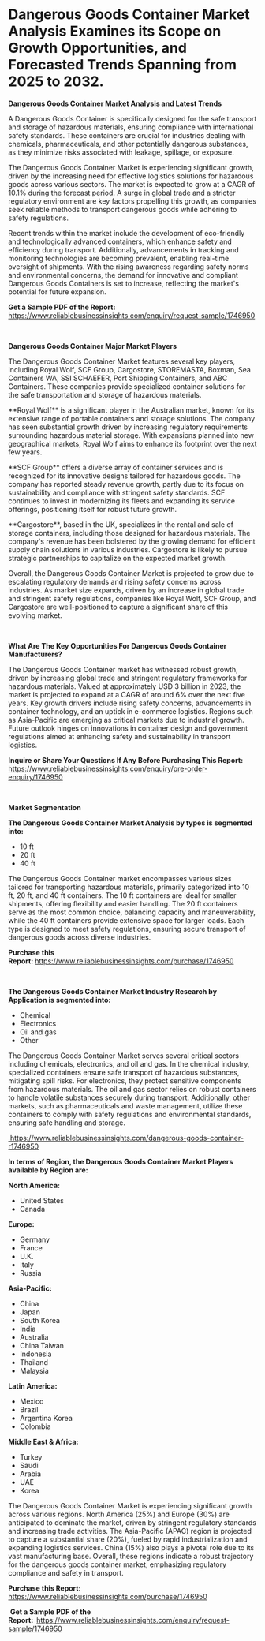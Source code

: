 <p><h1>Dangerous Goods Container Market Analysis Examines its Scope on Growth Opportunities, and Forecasted Trends Spanning from 2025 to 2032.</h1></p><p><strong>Dangerous Goods Container Market Analysis and Latest Trends</strong></p>
<p><p>A Dangerous Goods Container is specifically designed for the safe transport and storage of hazardous materials, ensuring compliance with international safety standards. These containers are crucial for industries dealing with chemicals, pharmaceuticals, and other potentially dangerous substances, as they minimize risks associated with leakage, spillage, or exposure.</p><p>The Dangerous Goods Container Market is experiencing significant growth, driven by the increasing need for effective logistics solutions for hazardous goods across various sectors. The market is expected to grow at a CAGR of 10.1% during the forecast period. A surge in global trade and a stricter regulatory environment are key factors propelling this growth, as companies seek reliable methods to transport dangerous goods while adhering to safety regulations.</p><p>Recent trends within the market include the development of eco-friendly and technologically advanced containers, which enhance safety and efficiency during transport. Additionally, advancements in tracking and monitoring technologies are becoming prevalent, enabling real-time oversight of shipments. With the rising awareness regarding safety norms and environmental concerns, the demand for innovative and compliant Dangerous Goods Containers is set to increase, reflecting the market's potential for future expansion.</p></p>
<p><strong>Get a Sample PDF of the Report:&nbsp;</strong> <a href="https://www.reliablebusinessinsights.com/enquiry/request-sample/1746950?utm_campaign=3178&utm_medium=2&utm_source=Github&utm_content=ia&utm_term=16042025&utm_id=dangerous-goods-container">https://www.reliablebusinessinsights.com/enquiry/request-sample/1746950</a></p>
<p>&nbsp;</p>
<p><strong>Dangerous Goods Container Major Market Players</strong></p>
<p><p>The Dangerous Goods Container Market features several key players, including Royal Wolf, SCF Group, Cargostore, STOREMASTA, Boxman, Sea Containers WA, SSI SCHAEFER, Port Shipping Containers, and ABC Containers. These companies provide specialized container solutions for the safe transportation and storage of hazardous materials.</p><p>**Royal Wolf** is a significant player in the Australian market, known for its extensive range of portable containers and storage solutions. The company has seen substantial growth driven by increasing regulatory requirements surrounding hazardous material storage. With expansions planned into new geographical markets, Royal Wolf aims to enhance its footprint over the next few years.</p><p>**SCF Group** offers a diverse array of container services and is recognized for its innovative designs tailored for hazardous goods. The company has reported steady revenue growth, partly due to its focus on sustainability and compliance with stringent safety standards. SCF continues to invest in modernizing its fleets and expanding its service offerings, positioning itself for robust future growth.</p><p>**Cargostore**, based in the UK, specializes in the rental and sale of storage containers, including those designed for hazardous materials. The company's revenue has been bolstered by the growing demand for efficient supply chain solutions in various industries. Cargostore is likely to pursue strategic partnerships to capitalize on the expected market growth.</p><p>Overall, the Dangerous Goods Container Market is projected to grow due to escalating regulatory demands and rising safety concerns across industries. As market size expands, driven by an increase in global trade and stringent safety regulations, companies like Royal Wolf, SCF Group, and Cargostore are well-positioned to capture a significant share of this evolving market.</p></p>
<p>&nbsp;</p>
<p><strong>What Are The Key Opportunities For Dangerous Goods Container Manufacturers?</strong></p>
<p><p>The Dangerous Goods Container market has witnessed robust growth, driven by increasing global trade and stringent regulatory frameworks for hazardous materials. Valued at approximately USD 3 billion in 2023, the market is projected to expand at a CAGR of around 6% over the next five years. Key growth drivers include rising safety concerns, advancements in container technology, and an uptick in e-commerce logistics. Regions such as Asia-Pacific are emerging as critical markets due to industrial growth. Future outlook hinges on innovations in container design and government regulations aimed at enhancing safety and sustainability in transport logistics.</p></p>
<p><strong>Inquire or Share Your Questions If Any Before Purchasing This Report:</strong> <a href="https://www.reliablebusinessinsights.com/enquiry/pre-order-enquiry/1746950?utm_campaign=3178&utm_medium=2&utm_source=Github&utm_content=ia&utm_term=16042025&utm_id=dangerous-goods-container">https://www.reliablebusinessinsights.com/enquiry/pre-order-enquiry/1746950</a></p>
<p>&nbsp;</p>
<p><strong>Market Segmentation</strong></p>
<p><strong>The Dangerous Goods Container Market Analysis by types is segmented into:</strong></p>
<p><ul><li>10 ft</li><li>20 ft</li><li>40 ft</li></ul></p>
<p><p>The Dangerous Goods Container market encompasses various sizes tailored for transporting hazardous materials, primarily categorized into 10 ft, 20 ft, and 40 ft containers. The 10 ft containers are ideal for smaller shipments, offering flexibility and easier handling. The 20 ft containers serve as the most common choice, balancing capacity and maneuverability, while the 40 ft containers provide extensive space for larger loads. Each type is designed to meet safety regulations, ensuring secure transport of dangerous goods across diverse industries.</p></p>
<p><strong>Purchase this Report:&nbsp;</strong><a href="https://www.reliablebusinessinsights.com/purchase/1746950?utm_campaign=3178&utm_medium=2&utm_source=Github&utm_content=ia&utm_term=16042025&utm_id=dangerous-goods-container">https://www.reliablebusinessinsights.com/purchase/1746950</a></p>
<p>&nbsp;</p>
<p><strong>The Dangerous Goods Container Market Industry Research by Application is segmented into:</strong></p>
<p><ul><li>Chemical</li><li>Electronics</li><li>Oil and gas</li><li>Other</li></ul></p>
<p><p>The Dangerous Goods Container Market serves several critical sectors including chemicals, electronics, and oil and gas. In the chemical industry, specialized containers ensure safe transport of hazardous substances, mitigating spill risks. For electronics, they protect sensitive components from hazardous materials. The oil and gas sector relies on robust containers to handle volatile substances securely during transport. Additionally, other markets, such as pharmaceuticals and waste management, utilize these containers to comply with safety regulations and environmental standards, ensuring safe handling and storage.</p></p>
<p><a href="https://www.reliablebusinessinsights.com/dangerous-goods-container-r1746950?utm_campaign=3178&utm_medium=2&utm_source=Github&utm_content=ia&utm_term=16042025&utm_id=dangerous-goods-container">&nbsp;https://www.reliablebusinessinsights.com/dangerous-goods-container-r1746950</a></p>
<p><strong>In terms of Region, the Dangerous Goods Container Market Players available by Region are:</strong></p>
<p>
    <p> <strong> North America: </strong>
        <ul>
            <li>United States</li>
            <li>Canada</li>
        </ul>
        </p> 
    <p> <strong> Europe: </strong>
        <ul>
            <li>Germany</li>
            <li>France</li>
            <li>U.K.</li>
            <li>Italy</li>
            <li>Russia</li>
        </ul>
        </p> 
    <p> <strong> Asia-Pacific: </strong>
        <ul>
            <li>China</li>
            <li>Japan</li>
            <li>South Korea</li>
            <li>India</li>
            <li>Australia</li>
            <li>China Taiwan</li>
            <li>Indonesia</li>
            <li>Thailand</li>
            <li>Malaysia</li>
        </ul>
        </p> 
    <p> <strong> Latin America: </strong>
        <ul>
            <li>Mexico</li>
            <li>Brazil</li>
            <li>Argentina Korea</li>
            <li>Colombia</li>
        </ul>
        </p> 
    <p> <strong> Middle East & Africa: </strong>
        <ul>
            <li>Turkey</li>
            <li>Saudi</li>
            <li>Arabia</li>
            <li>UAE</li>
            <li>Korea</li>
        </ul>
    </p>
    </p>
<p><p>The Dangerous Goods Container Market is experiencing significant growth across various regions. North America (25%) and Europe (30%) are anticipated to dominate the market, driven by stringent regulatory standards and increasing trade activities. The Asia-Pacific (APAC) region is projected to capture a substantial share (20%), fueled by rapid industrialization and expanding logistics services. China (15%) also plays a pivotal role due to its vast manufacturing base. Overall, these regions indicate a robust trajectory for the dangerous goods container market, emphasizing regulatory compliance and safety in transport.</p></p>
<p><strong>Purchase this Report: </strong><a href="https://www.reliablebusinessinsights.com/purchase/1746950?utm_campaign=3178&utm_medium=2&utm_source=Github&utm_content=ia&utm_term=16042025&utm_id=dangerous-goods-container">https://www.reliablebusinessinsights.com/purchase/1746950</a></p>
<p>&nbsp;<strong>Get a Sample PDF of the Report:&nbsp;&nbsp;</strong><a href="https://www.reliablebusinessinsights.com/enquiry/request-sample/1746950?utm_campaign=3178&utm_medium=2&utm_source=Github&utm_content=ia&utm_term=16042025&utm_id=dangerous-goods-container">https://www.reliablebusinessinsights.com/enquiry/request-sample/1746950</a></p>
<p><strong></strong></p>
<p><p></p><p></p><p></p></p>